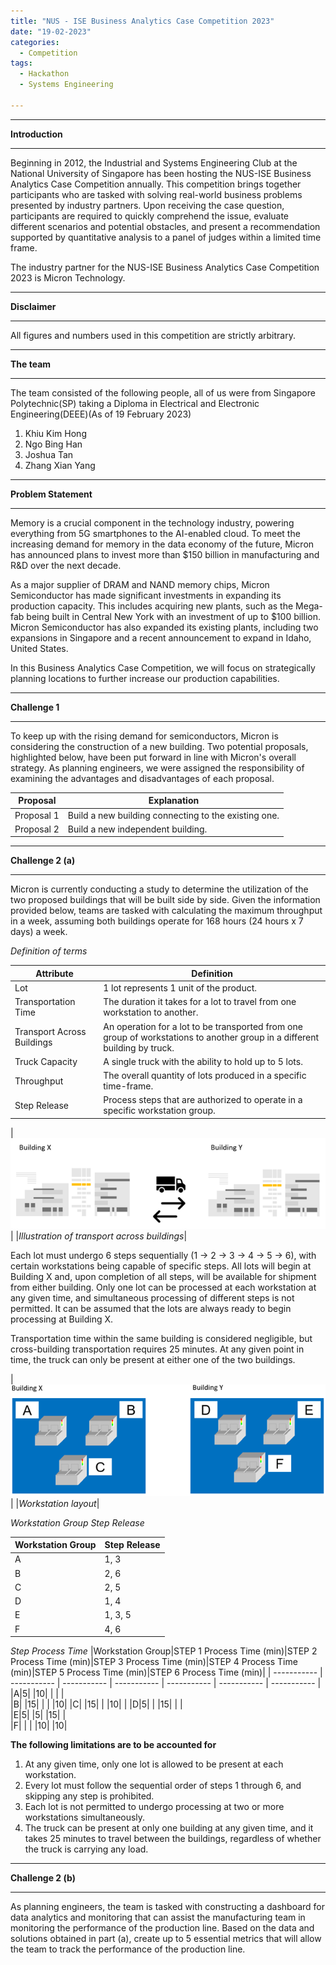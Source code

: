 ```yaml
---
title: "NUS - ISE Business Analytics Case Competition 2023"
date: "19-02-2023"
categories:
  - Competition
tags:
  - Hackathon
  - Systems Engineering

---
```


***

<strong>Introduction</strong>

***
Beginning in 2012, the Industrial and Systems Engineering Club at the National University of Singapore has been hosting the NUS-ISE Business Analytics Case Competition annually. This competition brings together participants who are tasked with solving real-world business problems presented by industry partners. Upon receiving the case question, participants are required to quickly comprehend the issue, evaluate different scenarios and potential obstacles, and present a recommendation supported by quantitative analysis to a panel of judges within a limited time frame.

The industry partner for the NUS-ISE Business Analytics Case Competition 2023 is Micron Technology.

***

<strong>Disclaimer</strong>

***
All figures and numbers used in this competition are strictly arbitrary.  

***

<strong>The team</strong>

***
The team consisted of the following people, all of us were from Singapore Polytechnic(SP) taking a Diploma in Electrical and Electronic Engineering(DEEE)(As of 19 February 2023)

1. Khiu Kim Hong
2. Ngo Bing Han
3. Joshua Tan
4. Zhang Xian Yang 

***

<strong>Problem Statement</strong>

***

Memory is a crucial component in the technology industry, powering everything from 5G smartphones to the AI-enabled cloud. To meet the increasing demand for memory in the data economy of the future, Micron has announced plans to invest more than $150 billion in manufacturing and R&D over the next decade.

As a major supplier of DRAM and NAND memory chips, Micron Semiconductor has made significant investments in expanding its production capacity. This includes acquiring new plants, such as the Mega-fab being built in Central New York with an investment of up to $100 billion. Micron Semiconductor has also expanded its existing plants, including two expansions in Singapore and a recent announcement to expand in Idaho, United States.

In this Business Analytics Case Competition, we will focus on strategically planning locations to further increase our production capabilities.

***

<strong>Challenge 1</strong>

***

To keep up with the rising demand for semiconductors, Micron is considering the construction of a new building. Two potential proposals, highlighted below, have been put forward in line with Micron's overall strategy. As planning engineers, we were assigned the responsibility of examining the advantages and disadvantages of each proposal. 

|Proposal| Explanation |
| ----------- | ----------- |
|Proposal 1| Build a new building connecting to the existing one. |
|Proposal 2| Build a new independent building. |

***

<strong>Challenge 2 (a)</strong>

***

Micron is currently conducting a study to determine the utilization of the two proposed buildings that will be built side by side. Given the information provided below, teams are tasked with calculating the maximum throughput in a week, assuming both buildings operate for 168 hours (24 hours x 7 days) a week.

<em>Definition of terms</em>

|Attribute| Definition |
| ----------- | ----------- |
|Lot|1 lot represents 1 unit of the product.|
|Transportation Time|The duration it takes for a lot to travel from one workstation to another.|
|Transport Across Buildings|An operation for a lot to be transported from one group of workstations to another group in a different building by truck.|
|Truck Capacity|A single truck with the ability to hold up to 5 lots.|
|Throughput|The overall quantity of lots produced in a specific time-frame.|
|Step Release|Process steps that are authorized to operate in a specific workstation group.|

|![Transport across buildings](/assets/images/NUS_ISC_BACC-2023/cross_building.png)|
|<em>Illustration of transport across buildings</em>|

Each lot must undergo 6 steps sequentially (1 -> 2 -> 3 -> 4 -> 5 -> 6), with certain workstations being capable of specific steps. All lots will begin at Building X and, upon completion of all steps, will be available for shipment from either building. Only one lot can be processed at each workstation at any given time, and simultaneous processing of different steps is not permitted. It can be assumed that the lots are always ready to begin processing at Building X.

Transportation time within the same building is considered negligible, but cross-building transportation requires 25 minutes. At any given point in time, the truck can only be present at either one of the two buildings.

|![Transport across buildings](/assets/images/NUS_ISC_BACC-2023/workstation_layout.png)|
|<em>Workstation layout</em>|

<em>Workstation Group Step Release </em>

|Workstation Group|Step Release|
| ----------- | ----------- |
|A|	1, 3|
|B|	2, 6|
|C|	2, 5|
|D|	1, 4|
|E|	1, 3, 5|
|F|	4, 6|

<em>Step Process Time </em>
|Workstation Group|STEP 1 Process Time (min)|STEP 2 Process Time (min)|STEP 3 Process Time (min)|STEP 4 Process Time (min)|STEP 5 Process Time (min)|STEP 6 Process Time (min)|
| ----------- | ----------- | ----------- | ----------- | ----------- | ----------- | ----------- |
|A|5| |10| | | |			
|B| |15| | | |10|
|C| |15| | |10| |
|D|5| |	|15| | |		
|E|5| |5| |15| |	
|F| | | |10| |10|

<strong>The following limitations are to be accounted for</strong> 

1. At any given time, only one lot is allowed to be present at each workstation.
2. Every lot must follow the sequential order of steps 1 through 6, and skipping any step is prohibited.
3. Each lot is not permitted to undergo processing at two or more workstations simultaneously.
4. The truck can be present at only one building at any given time, and it takes 25 minutes to travel between the buildings, regardless of whether the truck is carrying any load.

***

<strong>Challenge 2 (b)</strong>

***
As planning engineers, the team is tasked with constructing a dashboard for data analytics and monitoring that can assist the manufacturing team in monitoring the performance of the production line. Based on the data and solutions obtained in part (a), create up to 5 essential metrics that will allow the team to track the performance of the production line. 
